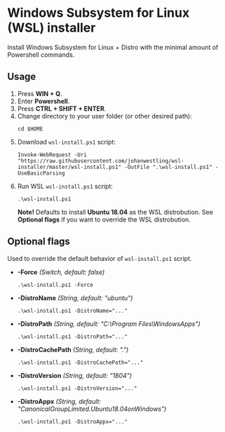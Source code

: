 # Windows Subsystem for Linux (WSL) installer
Install Windows Subsystem for Linux + Distro with the minimal amount of Powershell commands.

## Usage

1. Press **WIN + Q**.
1. Enter **Powershell**.
1. Press **CTRL + SHIFT + ENTER**.
1. Change directory to your user folder (or other desired path):
    ```
    cd $HOME
    ```
1. Download ```wsl-install.ps1``` script:
    ```
    Invoke-WebRequest -Uri "https://raw.githubusercontent.com/johanwestling/wsl-installer/master/wsl-install.ps1" -OutFile ".\wsl-install.ps1" -UseBasicParsing
    ```
1. Run WSL ```wsl-install.ps1``` script:
    ```
    .\wsl-install.ps1
    ```
    **Note!** Defaults to install **Ubuntu 18.04** as the WSL distrobution. See **Optional flags** if you want to override the WSL distrobution.

## Optional flags

Used to override the default behavior of ```wsl-install.ps1``` script.

* **-Force** 
    _(Switch, default: false)_
    ```
    .\wsl-install.ps1 -Force
    ```
* **-DistroName** 
    _(String, default: "ubuntu")_
    ```
    .\wsl-install.ps1 -DistroName="..."
    ```
* **-DistroPath** 
    _(String, default: "C:\Program Files\WindowsApps")_
    ```
    .\wsl-install.ps1 -DistroPath="..."
    ```
* **-DistroCachePath** 
    _(String, default: ".\")_
    ```
    .\wsl-install.ps1 -DistroCachePath="..."
    ```
* **-DistroVersion** 
    _(String, default: "1804")_
    ```
    .\wsl-install.ps1 -DistroVersion="..."
    ```
* **-DistroAppx** 
    _(String, default: "CanonicalGroupLimited.Ubuntu18.04onWindows")_
    ```
    .\wsl-install.ps1 -DistroAppx="..."
    ```
